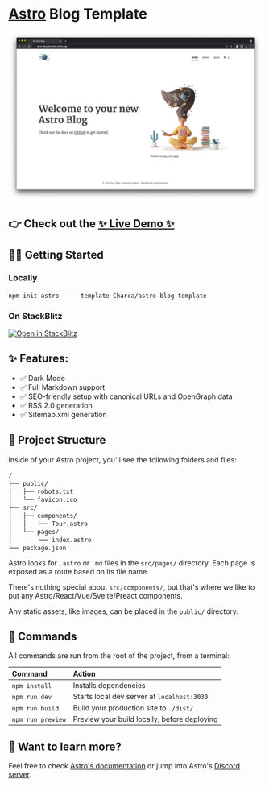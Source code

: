 # [Astro](https://astro.build) Blog Template

![Screenshot](screenshot.png)

## 👉 Check out the [✨ Live Demo ✨](https://astro-blog-template.netlify.app/)

## 👩‍🚀 Getting Started

### Locally

```
npm init astro -- --template Charca/astro-blog-template
```

### On StackBlitz

[![Open in StackBlitz](https://developer.stackblitz.com/img/open_in_stackblitz.svg)](https://stackblitz.com/github/charca/astro-blog-template)

## ✨ Features:

- ✅ Dark Mode
- ✅ Full Markdown support
- ✅ SEO-friendly setup with canonical URLs and OpenGraph data
- ✅ RSS 2.0 generation
- ✅ Sitemap.xml generation

## 🚀 Project Structure

Inside of your Astro project, you'll see the following folders and files:

```
/
├── public/
│   ├── robots.txt
│   └── favicon.ico
├── src/
│   ├── components/
│   │   └── Tour.astro
│   └── pages/
│       └── index.astro
└── package.json
```

Astro looks for `.astro` or `.md` files in the `src/pages/` directory. Each page is exposed as a route based on its file name.

There's nothing special about `src/components/`, but that's where we like to put any Astro/React/Vue/Svelte/Preact components.

Any static assets, like images, can be placed in the `public/` directory.

## 🧞 Commands

All commands are run from the root of the project, from a terminal:

| Command           | Action                                       |
|:----------------  |:-------------------------------------------- |
| `npm install`     | Installs dependencies                        |
| `npm run dev`     | Starts local dev server at `localhost:3030`  |
| `npm run build`   | Build your production site to `./dist/`      |
| `npm run preview` | Preview your build locally, before deploying |

## 👀 Want to learn more?

Feel free to check [Astro's documentation](https://github.com/withastro/astro) or jump into Astro's [Discord server](https://astro.build/chat).

